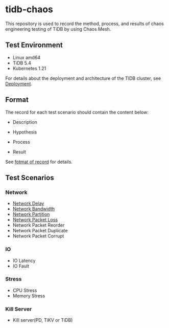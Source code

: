 # tidb-chaos

This repository is used to record the method, process, and results of chaos engineering testing of TiDB by using Chaos Mesh.

## Test Environment

- Linux amd64
- TiDB 5.4
- Kubernetes 1.21

For details about the deployment and architecture of the TIDB cluster, see [Deployment](./deployment/deployment.md).


## Format

The record for each test scenario should contain the content below:

- Description

- Hypothesis

- Process

- Result

See [fotmat of record](./format.md) for details.

## Test Scenarios

### Network

- [Network Delay](./network/delay.md)
- [Network Bandwidth](./network/bandwidth.md)
- [Network Partition](./network/partition.md)
- [Network Packet Loss](./network/loss.md)
- Network Packet Reorder
- Network Packet Duplicate
- Network Packet Corrupt

### IO

- IO Latency
- IO Fault

### Stress

- CPU Stress
- Memory Stress

### Kill Server

- Kill server(PD, TiKV or TiDB)


